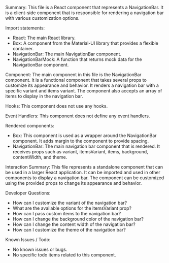 Summary:
This file is a React component that represents a NavigationBar. It is a client-side component that is responsible for rendering a navigation bar with various customization options.

Import statements:
- React: The main React library.
- Box: A component from the Material-UI library that provides a flexible container.
- NavigationBar: The main NavigationBar component.
- NavigationBarMock: A function that returns mock data for the NavigationBar component.

Component:
The main component in this file is the NavigationBar component. It is a functional component that takes several props to customize its appearance and behavior. It renders a navigation bar with a specific variant and items variant. The component also accepts an array of items to display in the navigation bar.

Hooks:
This component does not use any hooks.

Event Handlers:
This component does not define any event handlers.

Rendered components:
- Box: This component is used as a wrapper around the NavigationBar component. It adds margin to the component to provide spacing.
- NavigationBar: The main navigation bar component that is rendered. It receives props such as variant, itemsVariant, items, background, contentWidth, and theme.

Interaction Summary:
This file represents a standalone component that can be used in a larger React application. It can be imported and used in other components to display a navigation bar. The component can be customized using the provided props to change its appearance and behavior.

Developer Questions:
- How can I customize the variant of the navigation bar?
- What are the available options for the itemsVariant prop?
- How can I pass custom items to the navigation bar?
- How can I change the background color of the navigation bar?
- How can I change the content width of the navigation bar?
- How can I customize the theme of the navigation bar?

Known Issues / Todo:
- No known issues or bugs.
- No specific todo items related to this component.